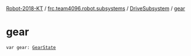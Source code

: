 [Robot-2018-KT](../../index.md) / [frc.team4096.robot.subsystems](../index.md) / [DriveSubsystem](index.md) / [gear](./gear.md)

# gear

`var gear: `[`GearState`](-gear-state/index.md)